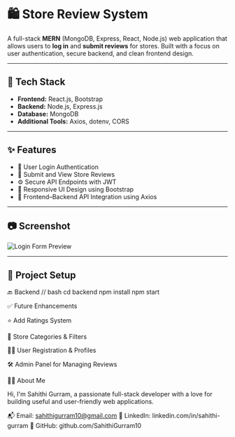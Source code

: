 # 🛍️ Store Review System

A full-stack **MERN** (MongoDB, Express, React, Node.js) web application that allows users to **log in** and **submit reviews** for stores. Built with a focus on user authentication, secure backend, and clean frontend design.

---

## 🔧 Tech Stack

- **Frontend:** React.js, Bootstrap
- **Backend:** Node.js, Express.js
- **Database:** MongoDB
- **Additional Tools:** Axios, dotenv, CORS

---

## ✨ Features

- 🔐 User Login Authentication
- 📝 Submit and View Store Reviews
- ⚙️ Secure API Endpoints with JWT
- 📱 Responsive UI Design using Bootstrap
- 🔄 Frontend–Backend API Integration using Axios

---

## 📷 Screenshot

![Login Form Preview](https://raw.githubusercontent.com/SahithiGurram10/store-review-system/main/screenshots/login-form.png) <!-- Replace with your image link if needed -->

---

## 📁 Project Setup

 🔙 Backend
 // bash
cd backend
npm install
npm start

✅ Future Enhancements

 ⭐ Add Ratings System

 🛒 Store Categories & Filters

 🧑‍💼 User Registration & Profiles

 🛠 Admin Panel for Managing Reviews

👩‍💻 About Me

Hi, I'm Sahithi Gurram, a passionate full-stack developer with a love for building useful and user-friendly web applications.

📬 Email: sahithigurram10@gmail.com
🔗 LinkedIn: linkedin.com/in/sahithi-gurram
📁 GitHub: github.com/SahithiGurram10


